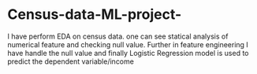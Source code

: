 # Census-data-ML-project-
I have perform EDA on census data. one can see statical analysis of numerical feature and checking null value.  Further in feature engineering I have handle the null value and finally Logistic Regression model is used to predict the dependent variable/income
